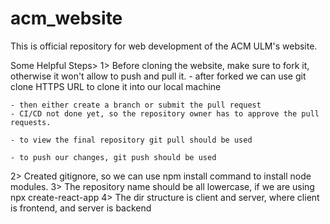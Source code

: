 # acm_website
This is official repository for web development of the ACM ULM's website.



Some Helpful Steps>
1> Before cloning the website, make sure to fork it, otherwise it won't allow to push and pull it.
    - after forked we can use git clone HTTPS URL to clone it into our local machine

    - then either create a branch or submit the pull request
    - CI/CD not done yet, so the repository owner has to approve the pull requests.

    - to view the final repository git pull should be used

    - to push our changes, git push should be used
    
2> Created gitignore, so we can use npm install command to install node modules. 
3> The repository name should be all lowercase, if we are using npx create-react-app
4> The dir structure is client and server, where client is frontend, and server is backend